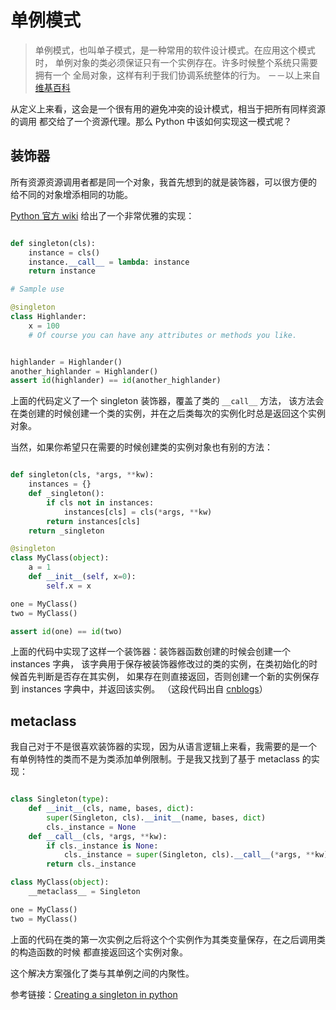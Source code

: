 # 单例模式

> 单例模式，也叫单子模式，是一种常用的软件设计模式。在应用这个模式时，
> 单例对象的类必须保证只有一个实例存在。许多时候整个系统只需要拥有一个
> 全局对象，这样有利于我们协调系统整体的行为。
> －－以上来自[维基百科](http://zh.wikipedia.org/wiki/%E5%8D%95%E4%BE%8B%E6%A8%A1%E5%BC%8F)

从定义上来看，这会是一个很有用的避免冲突的设计模式，相当于把所有同样资源的调用
都交给了一个资源代理。那么 Python 中该如何实现这一模式呢？


## 装饰器

所有资源资源调用者都是同一个对象，我首先想到的就是装饰器，可以很方便的
给不同的对象增添相同的功能。

[Python 官方 wiki](https://wiki.python.org/moin/PythonDecoratorLibrary#Singleton)
给出了一个非常优雅的实现：

```python

def singleton(cls):
    instance = cls()
    instance.__call__ = lambda: instance
    return instance

# Sample use

@singleton
class Highlander:
    x = 100
    # Of course you can have any attributes or methods you like.


highlander = Highlander()
another_highlander = Highlander()
assert id(highlander) == id(another_highlander)

```

上面的代码定义了一个 singleton 装饰器，覆盖了类的 `__call__` 方法，
该方法会在类创建的时候创建一个类的实例，并在之后类每次的实例化时总是返回这个实例对象。

当然，如果你希望只在需要的时候创建类的实例对象也有别的方法：

```python

def singleton(cls, *args, **kw):
    instances = {}
    def _singleton():
        if cls not in instances:
            instances[cls] = cls(*args, **kw)
        return instances[cls]
    return _singleton

@singleton
class MyClass(object):
    a = 1
    def __init__(self, x=0):
        self.x = x

one = MyClass()
two = MyClass()

assert id(one) == id(two)

```

上面的代码中实现了这样一个装饰器：装饰器函数创建的时候会创建一个 instances 字典，
该字典用于保存被装饰器修改过的类的实例，在类初始化的时候首先判断是否存在其实例，
如果存在则直接返回，否则创建一个新的实例保存到 instances 字典中，并返回该实例。
（这段代码出自 [cnblogs](http://www.cnblogs.com/goodhacker/p/3366618.html)）


## metaclass

我自己对于不是很喜欢装饰器的实现，因为从语言逻辑上来看，我需要的是一个
有单例特性的类而不是为类添加单例限制。于是我又找到了基于 metaclass 的实现：

```python

class Singleton(type):
    def __init__(cls, name, bases, dict):
        super(Singleton, cls).__init__(name, bases, dict)
        cls._instance = None
    def __call__(cls, *args, **kw):
        if cls._instance is None:
            cls._instance = super(Singleton, cls).__call__(*args, **kw)
        return cls._instance

class MyClass(object):
    __metaclass__ = Singleton

one = MyClass()
two = MyClass()

```

上面的代码在类的第一次实例之后将这个个实例作为其类变量保存，在之后调用类的构造函数的时候
都直接返回这个实例对象。

这个解决方案强化了类与其单例之间的内聚性。


参考链接：[Creating a singleton in python](http://stackoverflow.com/questions/6760685/creating-a-singleton-in-python)

